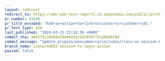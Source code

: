 ```yaml
---
layout: redirect
redirect_to: https://a8c-woo-test-reports.s3.amazonaws.com/public/pr/45146/e2e/index.html
pr_number: 45146
pr_title_encoded: "Add+an+action+to+link+sessions+to+customer+ids."
pr_test_type: e2e
last_published: "2024-03-15 23:52:39 +0000"
commit_sha: a041f5c10e04af8ae0243c5a5456f72ca864bf8d
commit_message: "Update plugins/woocommerce/includes/class-wc-session-handler.php"
branch_name: issue/44852-session-to-login-action
passed: false
---
```

